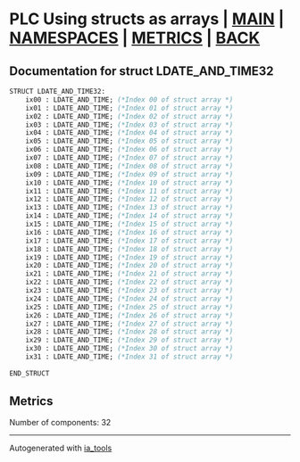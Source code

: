 # PLC Using structs as arrays | [MAIN] | [NAMESPACES] | [METRICS] | [BACK]  

## Documentation for struct LDATE_AND_TIME32  

```pascal
STRUCT LDATE_AND_TIME32:
    ix00 : LDATE_AND_TIME; (*Index 00 of struct array *)
    ix01 : LDATE_AND_TIME; (*Index 01 of struct array *)
    ix02 : LDATE_AND_TIME; (*Index 02 of struct array *)
    ix03 : LDATE_AND_TIME; (*Index 03 of struct array *)
    ix04 : LDATE_AND_TIME; (*Index 04 of struct array *)
    ix05 : LDATE_AND_TIME; (*Index 05 of struct array *)
    ix06 : LDATE_AND_TIME; (*Index 06 of struct array *)
    ix07 : LDATE_AND_TIME; (*Index 07 of struct array *)
    ix08 : LDATE_AND_TIME; (*Index 08 of struct array *)
    ix09 : LDATE_AND_TIME; (*Index 09 of struct array *)
    ix10 : LDATE_AND_TIME; (*Index 10 of struct array *)
    ix11 : LDATE_AND_TIME; (*Index 11 of struct array *)
    ix12 : LDATE_AND_TIME; (*Index 12 of struct array *)
    ix13 : LDATE_AND_TIME; (*Index 13 of struct array *)
    ix14 : LDATE_AND_TIME; (*Index 14 of struct array *)
    ix15 : LDATE_AND_TIME; (*Index 15 of struct array *)
    ix16 : LDATE_AND_TIME; (*Index 16 of struct array *)
    ix17 : LDATE_AND_TIME; (*Index 17 of struct array *)
    ix18 : LDATE_AND_TIME; (*Index 18 of struct array *)
    ix19 : LDATE_AND_TIME; (*Index 19 of struct array *)
    ix20 : LDATE_AND_TIME; (*Index 20 of struct array *)
    ix21 : LDATE_AND_TIME; (*Index 21 of struct array *)
    ix22 : LDATE_AND_TIME; (*Index 22 of struct array *)
    ix23 : LDATE_AND_TIME; (*Index 23 of struct array *)
    ix24 : LDATE_AND_TIME; (*Index 24 of struct array *)
    ix25 : LDATE_AND_TIME; (*Index 25 of struct array *)
    ix26 : LDATE_AND_TIME; (*Index 26 of struct array *)
    ix27 : LDATE_AND_TIME; (*Index 27 of struct array *)
    ix28 : LDATE_AND_TIME; (*Index 28 of struct array *)
    ix29 : LDATE_AND_TIME; (*Index 29 of struct array *)
    ix30 : LDATE_AND_TIME; (*Index 30 of struct array *)
    ix31 : LDATE_AND_TIME; (*Index 31 of struct array *)
  
END_STRUCT
```

## Metrics  

Number of components: 32  

---
Autogenerated with [ia_tools](https://github.com/tkucic/ia_tools)  

[MAIN]: ../../../../index_st.md
[NAMESPACES]: ../../nsList_st.md
[METRICS]: ../../../metrics_st.md
[BACK]: ../nsMain_st.md
